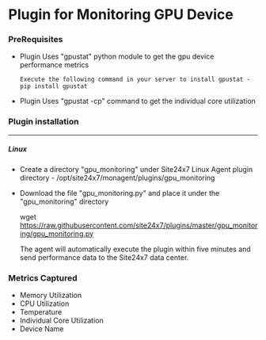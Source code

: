 # Plugin for Monitoring GPU Device

### PreRequisites

- Plugin Uses "gpustat" python module to get the gpu device performance metrics	
	
      Execute the following command in your server to install gpustat - pip install gpustat

- Plugin Uses "gpustat -cp" command to get the individual core utilization

### Plugin installation
---
##### Linux 

- Create a directory "gpu_monitoring" under Site24x7 Linux Agent plugin directory - /opt/site24x7/monagent/plugins/gpu_monitoring
- Download the file "gpu_monitoring.py" and place it under the "gpu_monitoring" directory
  
  wget https://raw.githubusercontent.com/site24x7/plugins/master/gpu_monitoring/gpu_monitoring.py
	
  The agent will automatically execute the plugin within five minutes and send performance data to the Site24x7 data center.

### Metrics Captured

- Memory Utilization
- CPU Utilization
- Temperature
- Individual Core Utilization
- Device Name
